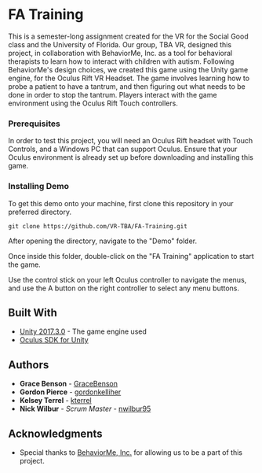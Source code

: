 # FA Training

This is a semester-long assignment created for the VR for the Social Good class and the University of Florida. Our group, TBA VR, designed this project, in collaboration with BehaviorMe, Inc. as a tool for behavioral therapists to learn how to interact with children with autism. Following BehaviorMe's design choices, we created this game using the Unity game engine, for the Oculus Rift VR Headset. The game involves learning how to probe a patient to have a tantrum, and then figuring out what needs to be done in order to stop the tantrum. Players interact with the game environment using the Oculus Rift Touch controllers.

### Prerequisites

In order to test this project, you will need an Oculus Rift headset with Touch Controls, and a Windows PC that can support Oculus. Ensure that your Oculus environment is already set up before downloading and installing this game.

### Installing Demo

To get this demo onto your machine, first clone this repository in your preferred directory.

```
git clone https://github.com/VR-TBA/FA-Training.git
```

After opening the directory, navigate to the "Demo" folder.

Once inside this folder, double-click on the "FA Training" application to start the game.

Use the control stick on your left Oculus controller to navigate the menus, and use the A button on the right controller to select any menu buttons.

## Built With

* [Unity 2017.3.0](https://unity3d.com/unity/whats-new/unity-2017.3.0) - The game engine used
* [Oculus SDK for Unity](https://developer.oculus.com/documentation/unity/latest/concepts/book-unity-gsg/)

## Authors

* **Grace Benson** - [GraceBenson](https://github.com/GraceBenson)
* **Gordon Pierce** - [gordonkelliher](https://github.com/gordonkelliher)
* **Kelsey Terrel** - [kterrel](https://github.com/kterrel)
* **Nick Wilbur** - *Scrum Master* - [nwilbur95](https://github.com/nwilbur95)

## Acknowledgments

* Special thanks to [BehaviorMe, Inc.](https://www.behaviorme.co/) for allowing us to be a part of this project.
